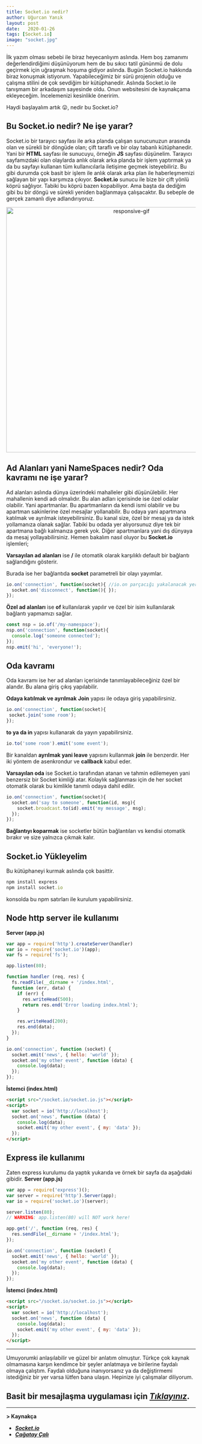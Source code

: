 ```yaml
---
title: Socket.io nedir?
author: Uğurcan Yanık
layout: post
date:   2020-01-26
tags: [Socket.io]
image: "socket.jpg"
---
```

İlk yazım olması sebebi ile biraz heyecanlıyım aslında. Hem boş zamanımı değerlendirdiğimi düşünüyorum hem de bu sıkıcı tatil gününmü de dolu geçirmek için uğraşmak hoşuma gidiyor aslında. Bugün Socket.io hakkında biraz konuşmak istiyorum. Yapabileceğimiz bir sürü projenin olduğu ve çalışma stilini de çok sevdiğim bir kütüphanedir. Aslında Socket.io ile tanışmam bir arkadaşım sayesinde oldu. Onun websitesini de kaynakçama ekleyeceğim. İncelemenizi kesinlikle öneririm.

Haydi başlayalım artık 😛, nedir bu Socket.io?

## Bu Socket.io nedir? Ne işe yarar?
Socket.io bir tarayıcı sayfası ile arka planda çalışan sunucunuzun arasında olan ve sürekli bir döngüde olan; çift taraflı ve bir olay tabanlı kütüphanedir. Yani bir **HTML** sayfası ile sunucuyu, örneğin **JS** sayfası düşünelim. Tarayıcı sayfamızdaki olan olaylarda anlık olarak arka planda bir işlem yaptırmak ya da bu sayfayı kullanan tüm kullanıcılarla iletişime geçmek isteyebiliriz. Bu gibi durumda çok basit bir işlem ile anlık olarak arka plan ile haberleşmemizi sağlayan bir yapı karşımıza çıkıyor. **Socket.io** sunucu ile bize bir çift yönlü köprü sağlıyor. Tabiki bu köprü bazen kopabiliyor. Ama başta da dediğim gibi bu bir döngü ve sürekli yeniden bağlanmaya çalışacaktır. Bu sebeple de gerçek zamanlı diye adlandırıyoruz.

<p align="center">
	<img style="max-width: 100%; height: auto;"  alt="responsive-gif" src="https://miro.medium.com/max/812/1*7xzCJROjOV6AiaSKTmmlBg.jpeg" width="650">
</p>

## Ad Alanları yani NameSpaces nedir? Oda kavramı ne işe yarar?
Ad alanları aslında dünya üzerindeki mahalleler gibi düşünülebilir. Her mahallenin kendi adı olmalıdır. Bu alan adları içerisinde ise özel odalar olabilir. Yani apartmanlar. Bu apartmanların da kendi ismi olabilir ve bu apartman sakinlerine özel mesajlar yollanabilir. Bu odaya yani apartmana katılmak ve ayrılmak isteyebilirsiniz. Bu kanal size, özel bir mesaj ya da istek yollamanıza olanak sağlar. Tabiki bu odada yer alıyorsunuz diye tek bir apartmana bağlı kalmanıza gerek yok. Diğer apartmanlara yani dış dünyaya da mesaj yollayabilirsiniz. Hemen bakalım nasıl oluyor bu **Socket.io** işlemleri;

**Varsayılan ad alanları** ise **/** ile otomatik olarak karşılıklı default bir bağlantı sağlandığını gösterir.

<script src="https://gist.github.com/ugurcanyanik/ef5e4b6e30ac28781f3e9ba996a273d7.js"></script>

Burada ise her bağlantıda **socket** parametreli bir olayı yayımlar.

```javascript
io.on('connection', function(socket){ //io.on parçacığı yakalanacak yerdir. yani emit ile gelecek veriyi yakalar.
  socket.on('disconnect', function(){ });
});
```

**Özel ad alanları** ise **of** kullanılarak yapılır ve özel bir isim kullanılarak bağlantı yapmamızı sağlar.

```javascript
const nsp = io.of('/my-namespace');
nsp.on('connection', function(socket){
  console.log('someone connected');
});
nsp.emit('hi', 'everyone!');
```

## Oda kavramı
Oda kavramı ise her ad alanları içerisinde tanımlayabileceğiniz özel bir alandır. Bu alana giriş çıkış yapılabilir.

**Odaya katılmak ve ayrılmak**
 **Join** yapısı ile odaya giriş yapabilirsiniz.

 ```javascript
 io.on('connection', function(socket){
  socket.join('some room');
});
 ```
 **to ya da in** yapısı kullanarak da yayın yapabilirsiniz.
 ```javascript
 io.to('some room').emit('some event');
 ```

 Bir kanaldan **ayrılmak yani leave** yapısını kullanmak **join** ile benzerdir. Her iki yöntem de asenkrondur ve **callback** kabul eder.

 **Varsayılan oda** ise Socket.io tarafından atanan ve tahmin edilemeyen yani benzersiz bir Socket kimliği atar. Kolaylık sağlanması için de her socket otomatik olarak bu kimlikle tanımlı odaya dahil edilir.
 ```javascript
 io.on('connection', function(socket){
   socket.on('say to someone', function(id, msg){
     socket.broadcast.to(id).emit('my message', msg);
   });
 });
 ```
 **Bağlantıyı koparmak** ise socketler bütün bağlantıları vs kendisi otomatik bırakır ve size yalnızca çıkmak kalır.

## Socket.io Yükleyelim
Bu kütüphaneyi kurmak aslında çok basittir.
```ruby
npm install express
npm install socket.io
```
konsolda bu npm satırları ile kurulum yapabilirsiniz.

## Node http server ile kullanımı
**Server (app.js)**
```javascript
var app = require('http').createServer(handler)
var io = require('socket.io')(app);
var fs = require('fs');

app.listen(80);

function handler (req, res) {
  fs.readFile(__dirname + '/index.html',
  function (err, data) {
    if (err) {
      res.writeHead(500);
      return res.end('Error loading index.html');
    }

    res.writeHead(200);
    res.end(data);
  });
}

io.on('connection', function (socket) {
  socket.emit('news', { hello: 'world' });
  socket.on('my other event', function (data) {
    console.log(data);
  });
});
```
**İstemci (index.html)**
```html
<script src="/socket.io/socket.io.js"></script>
<script>
  var socket = io('http://localhost');
  socket.on('news', function (data) {
    console.log(data);
    socket.emit('my other event', { my: 'data' });
  });
</script>
```

## Express ile kullanımı
Zaten express kurulumu da yaptık yukarıda ve örnek bir sayfa da aşağıdaki gibidir.
**Server (app.js)**
```javascript
var app = require('express')();
var server = require('http').Server(app);
var io = require('socket.io')(server);

server.listen(80);
// WARNING: app.listen(80) will NOT work here!

app.get('/', function (req, res) {
  res.sendFile(__dirname + '/index.html');
});

io.on('connection', function (socket) {
  socket.emit('news', { hello: 'world' });
  socket.on('my other event', function (data) {
    console.log(data);
  });
});
```
**İstemci (index.html)**
```html
<script src="/socket.io/socket.io.js"></script>
<script>
  var socket = io('http://localhost');
  socket.on('news', function (data) {
    console.log(data);
    socket.emit('my other event', { my: 'data' });
  });
</script>
```
-- --
Umuyorumki anlaşılabilir ve güzel bir anlatım olmuştur. Türkçe çok kaynak olmamasına karşın kendimce bir şeyler anlatmaya ve birilerine faydalı olmaya çalıştım. Faydalı olduğuna inanıyorsanız ya da değiştirmemi istediğiniz bir yer varsa lütfen bana ulaşın. Hepinize iyi çalışmalar diliyorum.

## Basit bir mesajlaşma uygulaması için ***[Tıklayınız](https://socket.io/get-started/chat/)***.
-- -- -- -- --
**> Kaynakça**

- ***[Socket.io](https://socket.io/)***
- ***[Çağatay Çalı](https://cagatay.me/node-js-ile-anl%C4%B1k-mesajla%C5%9Fma-uygulamas%C4%B1-yap%C4%B1m%C4%B1-5-c9d3e910a96f)***
